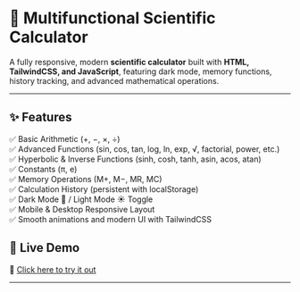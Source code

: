 # 🔢 Multifunctional Scientific Calculator  

A fully responsive, modern **scientific calculator** built with **HTML, TailwindCSS, and JavaScript**, featuring dark mode, memory functions, history tracking, and advanced mathematical operations.  

---

## ✨ Features  

✅ Basic Arithmetic (+, −, ×, ÷)  
✅ Advanced Functions (sin, cos, tan, log, ln, exp, √, factorial, power, etc.)  
✅ Hyperbolic & Inverse Functions (sinh, cosh, tanh, asin, acos, atan)  
✅ Constants (π, e)  
✅ Memory Operations (M+, M−, MR, MC)  
✅ Calculation History (persistent with localStorage)  
✅ Dark Mode 🌙 / Light Mode ☀️ Toggle  
✅ Mobile & Desktop Responsive Layout  
✅ Smooth animations and modern UI with TailwindCSS  



## 🚀 Live Demo  

🔗 [Click here to try it out](https://samarthheble.github.io/calculator/)  

---


